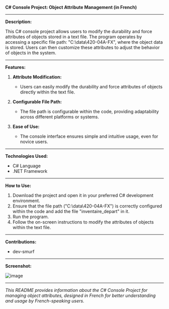 **C# Console Project: Object Attribute Management (in French)**

---

**Description:**

This C# console project allows users to modify the durability and force attributes of objects stored in a text file. The program operates by accessing a specific file path: "C:\data\420-04A-FX", where the object data is stored. Users can then customize these attributes to adjust the behavior of objects in the system.

---

**Features:**

1. **Attribute Modification:**
   - Users can easily modify the durability and force attributes of objects directly within the text file.

2. **Configurable File Path:**
   - The file path is configurable within the code, providing adaptability across different platforms or systems.

3. **Ease of Use:**
   - The console interface ensures simple and intuitive usage, even for novice users.

---

**Technologies Used:**

- C# Language
- .NET Framework

---

**How to Use:**

1. Download the project and open it in your preferred C# development environment.
2. Ensure that the file path ("C:\data\420-04A-FX") is correctly configured within the code and add the file "inventaire_depart" in it.
3. Run the program.
4. Follow the on-screen instructions to modify the attributes of objects within the text file.

---

**Contributions:**

- dev-smurf

---

**Screenshot:**

![image](https://github.com/dev-smurf/Minecraft-C--Console-Project/assets/130192225/263f8b12-5027-407c-91a6-927e992bad1c)


---

*This README provides information about the C# Console Project for managing object attributes, designed in French for better understanding and usage by French-speaking users.*
